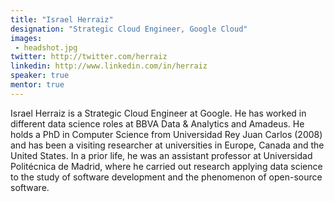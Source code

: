 ```yaml
---
title: "Israel Herraiz"
designation: "Strategic Cloud Engineer, Google Cloud"
images:
 - headshot.jpg
twitter: http://twitter.com/herraiz
linkedin: http://www.linkedin.com/in/herraiz
speaker: true
mentor: true
---
```


Israel Herraiz is a Strategic Cloud Engineer at Google. He has worked in different data science roles at BBVA Data & Analytics and Amadeus. He holds a PhD in Computer Science from Universidad Rey Juan Carlos (2008) and has been a visiting researcher at universities in Europe, Canada and the United States. In a prior life, he was an assistant professor at Universidad Politécnica de Madrid, where he carried out research applying data science to the study of software development and the phenomenon of open-source software.
